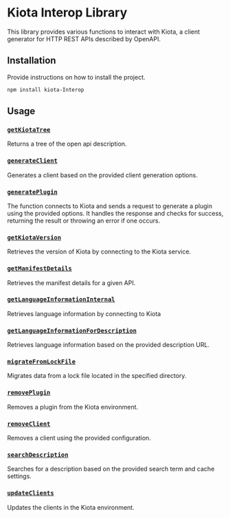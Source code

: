 # Kiota Interop Library

This library provides various functions to interact with Kiota, a client generator for HTTP REST APIs described by OpenAPI.

## Installation
Provide instructions on how to install the project.

```bash
npm install kiota-Interop
```

## Usage

### [`getKiotaTree`](/kiotaInterop./lib/getKiotaTree.ts )
Returns a tree of the open api description.

### [`generateClient`](./lib/generateClient.ts )

Generates a client based on the provided client generation options.

### [`generatePlugin`](./lib/generatePlugin.ts )

The function connects to Kiota and sends a request to generate a plugin using the provided options.
It handles the response and checks for success, returning the result or throwing an error if one occurs.

### [`getKiotaVersion`](./lib/getKiotaVersion.ts )

Retrieves the version of Kiota by connecting to the Kiota service.


### [`getManifestDetails`](./lib/getManifestDetails.ts )

Retrieves the manifest details for a given API.

### [`getLanguageInformationInternal`](./lib/languageInformation.ts )

Retrieves language information by connecting to Kiota

### [`getLanguageInformationForDescription`](./lib/languageInformation.ts )

Retrieves language information based on the provided description URL.

### [`migrateFromLockFile`](./lib/migrateFromLockFile.ts )

Migrates data from a lock file located in the specified directory.

### [`removePlugin`](./lib/removeItem.ts )

Removes a plugin from the Kiota environment.

### [`removeClient`](./lib/removeItem.ts )
Removes a client using the provided configuration.

### [`searchDescription`](./lib/searchDescription.ts )
Searches for a description based on the provided search term and cache settings.

### [`updateClients`](./lib/updateClients.ts )
Updates the clients in the Kiota environment.


